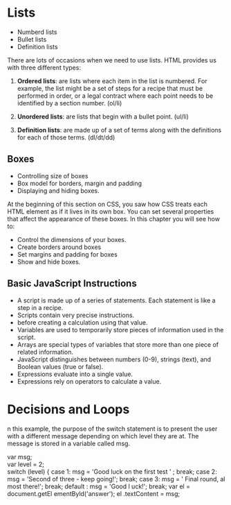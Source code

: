 # Lists

- Numberd lists
- Bullet lists
- Definition lists

There are lots of occasions when we need to use lists. HTML provides us with three different types:

1. **Ordered lists**: are lists where each item in the list is numbered. For example, the list might be a set of steps for a recipe that must be performed in order, or a legal contract where each point needs to be identified by a section number.
(ol/li)

2. **Unordered lists**: are lists that begin with a bullet point.
(ul/li)

3. **Definition lists**: are made up of a set of terms along with the definitions for each of those terms.
(dl/dt/dd)

## Boxes

- Controlling size of boxes
- Box model for borders, margin and padding
- Displaying and hiding boxes.

At the beginning of this section on CSS, you saw how CSS treats each HTML element as if it lives in its own box.
You can set several properties that affect the appearance of these boxes. In this chapter you will see how to:

- Control the dimensions of your boxes.
- Create borders around boxes
- Set margins and padding for boxes
- Show and hide boxes.

## Basic JavaScript Instructions

- A script is made up of a series of statements. Each statement is like a step in a recipe.
- Scripts contain very precise instructions.
- before creating a calculation using that value.
- Variables are used to temporarily store pieces of information used in the script.
- Arrays are special types of variables that store more than one piece of related information.
- JavaScript distinguishes between numbers (0-9), strings (text), and Boolean values (true or false).
- Expressions evaluate into a single value.
- Expressions rely on operators to calculate a value.

# Decisions and Loops

n this example, the purpose of the switch statement is to present the user with a different message depending on which level they are at. The message is stored in a variable called msg.

var msg; <br>
var level = 2; <br>
switch (level) {
case 1:
    msg = 'Good luck on the first test ' ;
    break;
case 2:
    msg = 'Second of three - keep going!';
    break;
case 3:
    msg = ' Final round, al most there!';
    break;
default :
    msg = 'Good l uck!';
    break;
var el = document.getEl ementByld('answer');
el .textContent = msg;
